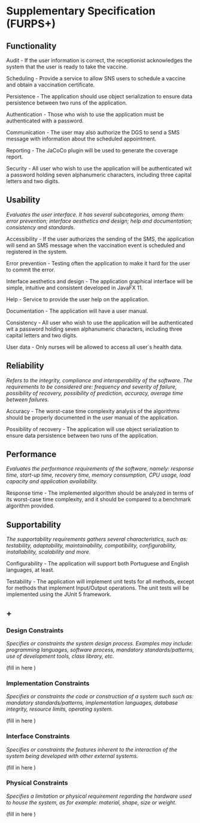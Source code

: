 # Supplementary Specification (FURPS+)

## Functionality

Audit - If the user information is correct, the receptionist acknowledges the system that the user is ready to take the vaccine.

Scheduling - Provide a service to allow SNS users to schedule a vaccine and obtain a vaccination certificate.

Persistence - The application should use object serialization to ensure data persistence between two runs of the application.

Authentication - Those who wish to use the application must be authenticated with a password.

Communication - The user may also authorize the DGS to send a SMS message with information about the scheduled appointment.

Reporting - The JaCoCo plugin will be used to generate the coverage report.

Security - All user who wish to use the application will be authenticated wit a password holding seven alphanumeric characters, including three capital letters and two digits.

## Usability

_Evaluates the user interface. It has several subcategories,
among them: error prevention; interface aesthetics and design; help and
documentation; consistency and standards._

Accessibility - If the user authorizes the sending of the SMS, the application will send an SMS message when the vaccination event is scheduled and registered in the system.

Error prevention - Testing often the application to make it hard for the user to commit the error.

Interface aesthetics and design - The application graphical interface will be simple, intuitive and consistent developed in JavaFX 11.

Help - Service to provide the user help on the application.

Documentation - The application will have a user manual.

Consistency - All user who wish to use the application will be authenticated wit a password holding seven alphanumeric characters, including three capital letters and two digits.

User data - Only nurses will be allowed to access all user´s health data.

## Reliability

_Refers to the integrity, compliance and interoperability of the software. The requirements to be considered are: frequency and severity of failure, possibility of recovery, possibility of prediction, accuracy, average time between failures._

Accuracy - The worst-case time complexity analysis of the algorithms should be properly documented in the user manual of the application.

Possibility of recovery - The application will use object serialization to ensure data persistence between two runs of the application.

## Performance

_Evaluates the performance requirements of the software, namely: response time, start-up time, recovery time, memory consumption, CPU usage, load capacity and application availability._

Response time - The implemented algorithm should be analyzed in terms of its worst-case time complexity, and it should be compared to a benchmark algorithm provided.  

## Supportability

_The supportability requirements gathers several characteristics, such as:
testability, adaptability, maintainability, compatibility,
configurability, installability, scalability and more._

Configurability - The application will support both Portuguese and English languages, at least.

Testability - The application will implement unit tests for all methods, except for methods that
implement Input/Output operations. The unit tests will be implemented using the JUnit 5 framework.

## +

### Design Constraints

_Specifies or constraints the system design process. Examples may include: programming languages, software process, mandatory standards/patterns, use of development tools, class library, etc._

(fill in here )

### Implementation Constraints

_Specifies or constraints the code or construction of a system such
such as: mandatory standards/patterns, implementation languages,
database integrity, resource limits, operating system._

(fill in here )

### Interface Constraints

_Specifies or constraints the features inherent to the interaction of the
system being developed with other external systems._

(fill in here )

### Physical Constraints

_Specifies a limitation or physical requirement regarding the hardware used to house the system, as for example: material, shape, size or weight._

(fill in here )
